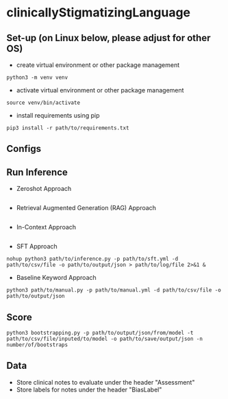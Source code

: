 # clinicallyStigmatizingLanguage
## Set-up (on Linux below, please adjust for other OS)
- create virtual environment or other package management
```
python3 -m venv venv
```
- activate virtual environment or other package management
```
source venv/bin/activate
```
- install requirements using pip
```
pip3 install -r path/to/requirements.txt
```

## Configs


## Run Inference
- Zeroshot Approach
```

```
- Retrieval Augmented Generation (RAG) Approach
```

```
- In-Context Approach
```

```
- SFT Approach
```
nohup python3 path/to/inference.py -p path/to/sft.yml -d path/to/csv/file -o path/to/output/json > path/to/log/file 2>&1 &
```
- Baseline Keyword Approach
```
python3 path/to/manual.py -p path/to/manual.yml -d path/to/csv/file -o path/to/output/json
```

## Score
```
python3 bootstrapping.py -p path/to/output/json/from/model -t path/to/csv/file/inputed/to/model -o path/to/save/output/json -n number/of/bootstraps
```

## Data
- Store clinical notes to evaluate under the header "Assessment"
- Store labels for notes under the header "BiasLabel"

